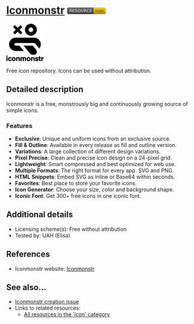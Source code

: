 # [Iconmonstr](https://iconmonstr.com/)  [<img src="images/resource-icon.png" align="bottom">](https://github.com/e-CLOSE/Toolbox/issues?q=label%3A02_RESOURCE+label%3Aicon)

[<img src="images/Iconmonstr.png" align="bottom" height="100" alt="Iconmonstr Logo">](https://iconmonstr.com/)

Free icon repository. Icons can be used without attribution.


## Detailed description

Iconmonstr is a free, monstrously big and continuously growing source of simple icons.

### Features
- **Exclusive**: Unique and uniform icons from an exclusive source.
- **Fill & Outline**: Available in every release as fill and outline version.
- **Variations**: A large collection of different design variations.
- **Pixel Precise**: Clean and precise icon design on a 24-pixel grid.
- **Lightweight**: Smart compressed and best optimized for web use.
- **Multiple Formats**: The right format for every app. SVG and PNG.
- **HTML Snippets**: Embed SVG as inline or Base64 within seconds.
- **Favorites**: Best place to store your favorite icons.
- **Icon Generator**: Choose your size, color and background shape.
- **Iconic Font**: Get 300+ free icons in one iconic font.


## Additional details

- Licensing scheme(s): Free without attribution
- Tested by: UAH (Elisa)


## References

- Iconmonstr website: [Iconmonstr](https://iconmonstr.com/)


## See also...

- [Iconmonstr creation issue](https://github.com/e-CLOSE/Toolbox/issues/178)
- Links to related resources:
  - [All resources in the 'icon' category](https://github.com/e-CLOSE/Toolbox/issues?q=label%3A02_RESOURCE+label%3Aicon)
